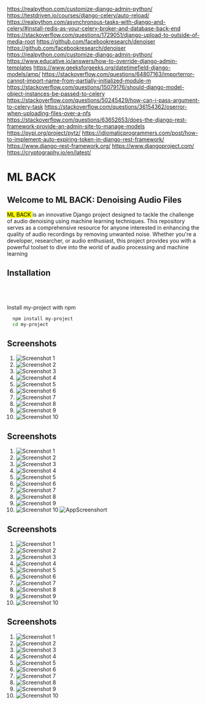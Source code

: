 
https://realpython.com/customize-django-admin-python/
https://testdriven.io/courses/django-celery/auto-reload/
https://realpython.com/asynchronous-tasks-with-django-and-celery/#install-redis-as-your-celery-broker-and-database-back-end
https://stackoverflow.com/questions/1729051/django-upload-to-outside-of-media-root
https://github.com/facebookresearch/denoiser
https://github.com/facebookresearch/denoiser
https://realpython.com/customize-django-admin-python/
https://www.educative.io/answers/how-to-override-django-admin-templates
https://www.geeksforgeeks.org/datetimefield-django-models/amp/
https://stackoverflow.com/questions/64807163/importerror-cannot-import-name-from-partially-initialized-module-m
https://stackoverflow.com/questions/15079176/should-django-model-object-instances-be-passed-to-celery
https://stackoverflow.com/questions/50245429/how-can-i-pass-argument-to-celery-task
https://stackoverflow.com/questions/36154362/oserror-when-uploading-files-over-a-nfs
https://stackoverflow.com/questions/63652653/does-the-django-rest-framework-provide-an-admin-site-to-manage-models
https://pypi.org/project/pytz/
https://idiomaticprogrammers.com/post/how-to-implement-auto-expiring-token-in-django-rest-framework/
https://www.django-rest-framework.org/
https://www.djangoproject.com/
https://cryptography.io/en/latest/



# ML BACK

## Welcome to ML BACK: Denoising Audio Files
<mark> ML BACK </mark> is an innovative Django project designed to tackle the challenge of audio denoising using machine learning techniques. This repository serves as a comprehensive resource for anyone interested in enhancing the quality of audio recordings by removing unwanted noise. Whether you're a developer, researcher, or audio enthusiast, this project provides you with a powerful toolset to dive into the world of audio processing and machine learning

## Installation
<br>
<br>
<br>
Install my-project with npm

```bash
  npm install my-project
  cd my-project
```
## Screenshots

1. ![Screenshot 1](https://github.com/Argha-Nilanjon-Nondi/ml_back/blob/master/screenshot/01.jpg?raw=true)
2. ![Screenshot 2](https://github.com/Argha-Nilanjon-Nondi/ml_back/blob/master/screenshot/02.jpg?raw=true)
3. ![Screenshot 3](https://github.com/Argha-Nilanjon-Nondi/ml_back/blob/master/screenshot/03.jpg?raw=true)
4. ![Screenshot 4](https://github.com/Argha-Nilanjon-Nondi/ml_back/blob/master/screenshot/04.jpg?raw=true)
5. ![Screenshot 5](https://github.com/Argha-Nilanjon-Nondi/ml_back/blob/master/screenshot/05.jpg?raw=true)
6. ![Screenshot 6](https://github.com/Argha-Nilanjon-Nondi/ml_back/blob/master/screenshot/06.jpg?raw=true)
7. ![Screenshot 7](https://github.com/Argha-Nilanjon-Nondi/ml_back/blob/master/screenshot/07.jpg?raw=true)
8. ![Screenshot 8](https://github.com/Argha-Nilanjon-Nondi/ml_back/blob/master/screenshot/08.jpg?raw=true)
9. ![Screenshot 9](https://github.com/Argha-Nilanjon-Nondi/ml_back/blob/master/screenshot/09.jpg?raw=true)
10. ![Screenshot 10](https://github.com/Argha-Nilanjon-Nondi/ml_back/blob/master/screenshot/10.jpg?raw=true)
## Screenshots

1. ![Screenshot 1](https://github.com/Argha-Nilanjon-Nondi/ml_back/blob/master/screenshot/01.jpg)
2. ![Screenshot 2](https://github.com/Argha-Nilanjon-Nondi/ml_back/blob/master/screenshot/02.jpg)
3. ![Screenshot 3](https://github.com/Argha-Nilanjon-Nondi/ml_back/blob/master/screenshot/03.jpg)
4. ![Screenshot 4](https://github.com/Argha-Nilanjon-Nondi/ml_back/blob/master/screenshot/04.jpg)
5. ![Screenshot 5](https://github.com/Argha-Nilanjon-Nondi/ml_back/blob/master/screenshot/05.jpg)
6. ![Screenshot 6](https://github.com/Argha-Nilanjon-Nondi/ml_back/blob/master/screenshot/06.jpg)
7. ![Screenshot 7](https://github.com/Argha-Nilanjon-Nondi/ml_back/blob/master/screenshot/07.jpg)
8. ![Screenshot 8](https://github.com/Argha-Nilanjon-Nondi/ml_back/blob/master/screenshot/08.jpg)
9. ![Screenshot 9](https://github.com/Argha-Nilanjon-Nondi/ml_back/blob/master/screenshot/09.jpg)
10. ![Screenshot 10](https://github.com/Argha-Nilanjon-Nondi/ml_back/blob/master/screenshot/10.jpg)
![AppScreenshort](https://github.com/Argha-Nilanjon-Nondi/student-management-system-php-react/blob/master/screenshorts/admin_login.png?raw=true)
## Screenshots

1. ![Screenshot 1](https://github.com/Argha-Nilanjon-Nondi/ml_back/blob/master/screenshot/01.jpeg?raw=true)
2. ![Screenshot 2](https://raw.github.com/Argha-Nilanjon-Nondi/ml_back/master/screenshot/02.jpeg)
3. ![Screenshot 3](https://raw.github.com/Argha-Nilanjon-Nondi/ml_back/master/screenshot/03.jpeg)
4. ![Screenshot 4](https://raw.github.com/Argha-Nilanjon-Nondi/ml_back/master/screenshot/04.jpeg)
5. ![Screenshot 5](https://raw.github.com/Argha-Nilanjon-Nondi/ml_back/master/screenshot/05.jpeg)
6. ![Screenshot 6](https://raw.github.com/Argha-Nilanjon-Nondi/ml_back/master/screenshot/06.jpeg)
7. ![Screenshot 7](https://raw.github.com/Argha-Nilanjon-Nondi/ml_back/master/screenshot/07.jpeg)
8. ![Screenshot 8](https://raw.github.com/Argha-Nilanjon-Nondi/ml_back/master/screenshot/08.jpeg)
9. ![Screenshot 9](https://raw.github.com/Argha-Nilanjon-Nondi/ml_back/master/screenshot/09.jpeg)
10. ![Screenshot 10](https://raw.github.com/Argha-Nilanjon-Nondi/ml_back/master/screenshot/10.jpeg)

## Screenshots

1. ![Screenshot 1](https://raw.githubusercontent.com/Argha-Nilanjon-Nondi/ml_back/master/screenshot/01.jpeg)
2. ![Screenshot 2](https://raw.githubusercontent.com/Argha-Nilanjon-Nondi/ml_back/master/screenshot/02.jpeg)
3. ![Screenshot 3](https://raw.githubusercontent.com/Argha-Nilanjon-Nondi/ml_back/master/screenshot/03.jpeg)
4. ![Screenshot 4](https://raw.githubusercontent.com/Argha-Nilanjon-Nondi/ml_back/master/screenshot/04.jpeg)
5. ![Screenshot 5](https://raw.githubusercontent.com/Argha-Nilanjon-Nondi/ml_back/master/screenshot/05.jpeg)
6. ![Screenshot 6](https://raw.githubusercontent.com/Argha-Nilanjon-Nondi/ml_back/master/screenshot/06.jpeg)
7. ![Screenshot 7](https://raw.githubusercontent.com/Argha-Nilanjon-Nondi/ml_back/master/screenshot/07.jpeg)
8. ![Screenshot 8](https://raw.githubusercontent.com/Argha-Nilanjon-Nondi/ml_back/master/screenshot/08.jpeg)
9. ![Screenshot 9](https://raw.githubusercontent.com/Argha-Nilanjon-Nondi/ml_back/master/screenshot/09.jpeg)
10. ![Screenshot 10](https://raw.githubusercontent.com/Argha-Nilanjon-Nondi/ml_back/master/screenshot/10.jpeg)
    